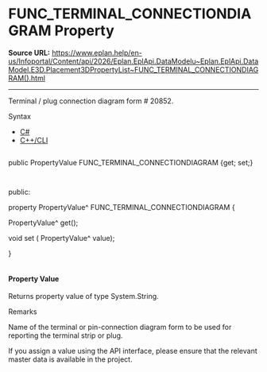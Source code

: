 # FUNC_TERMINAL_CONNECTIONDIAGRAM Property

**Source URL:** https://www.eplan.help/en-us/Infoportal/Content/api/2026/Eplan.EplApi.DataModelu~Eplan.EplApi.DataModel.E3D.Placement3DPropertyList~FUNC_TERMINAL_CONNECTIONDIAGRAM().html

---

Terminal / plug connection diagram form # 20852.

Syntax

- [C#](#i-syntax-CS)
- [C++/CLI](#i-syntax-CPP2005)

```
```
public PropertyValue FUNC_TERMINAL_CONNECTIONDIAGRAM {get; set;}
```
```

```
```
public:

property PropertyValue^ FUNC_TERMINAL_CONNECTIONDIAGRAM {

   PropertyValue^ get();

   void set (    PropertyValue^ value);

}
```
```

#### Property Value

Returns property value of type System.String.

Remarks

Name of the terminal or pin-connection diagram form to be used for reporting the terminal strip or plug.

If you assign a value using the API interface, please ensure that the relevant master data is available in the project.
